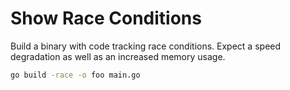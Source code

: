 # Show Race Conditions
Build a binary with code tracking race conditions.
Expect a speed degradation as well as an increased
memory usage.

``` sh
go build -race -o foo main.go
```

